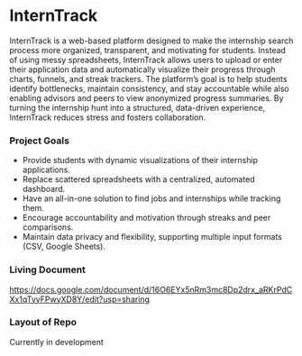 # InternTrack
InternTrack is a web-based platform designed to make the internship search process more organized, transparent, and motivating for students. Instead of using messy spreadsheets, InternTrack allows users to upload or enter their application data and automatically visualize their progress through charts, funnels, and streak trackers.
The platform’s goal is to help students identify bottlenecks, maintain consistency, and stay accountable while also enabling advisors and peers to view anonymized progress summaries. By turning the internship hunt into a structured, data-driven experience, InternTrack reduces stress and fosters collaboration.

### Project Goals
- Provide students with dynamic visualizations of their internship applications.
- Replace scattered spreadsheets with a centralized, automated dashboard.
- Have an all-in-one solution to find jobs and internships while tracking them.
- Encourage accountability and motivation through streaks and peer comparisons.
- Maintain data privacy and flexibility, supporting multiple input formats (CSV, Google Sheets).

### Living Document
https://docs.google.com/document/d/16O6EYx5nRm3mc8Dp2drx_aRKrPdCXx1qTyyFPwyXD8Y/edit?usp=sharing 

### Layout of Repo
Currently in development

